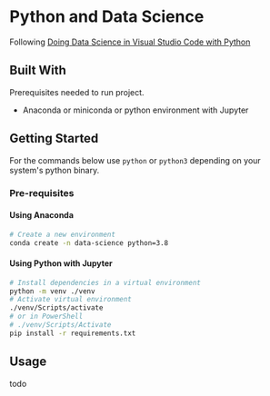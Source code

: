 # Python and Data Science

Following [Doing Data Science in Visual Studio Code with Python](https://code.visualstudio.com/docs/datascience/overview)

## Built With

Prerequisites needed to run project.

- Anaconda or miniconda or python environment with Jupyter

## Getting Started

For the commands below use `python` or `python3` depending on your system's python binary.

### Pre-requisites

#### Using Anaconda

```sh
# Create a new environment
conda create -n data-science python=3.8
```

#### Using Python with Jupyter

```sh
# Install dependencies in a virtual environment
python -m venv ./venv
# Activate virtual environment
./venv/Scripts/activate
# or in PowerShell
# ./venv/Scripts/Activate
pip install -r requirements.txt
```

## Usage

todo